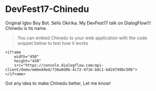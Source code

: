 # DevFest17-Chinedu
Original Igbo Boy Bot. Sells Okirika. My DevFest17 talk on DialogFlow!!! Chinedu is its name.


> You can embed Chinedu to your web application with the code snippet below to test how it works

```
<iframe
    width="450"
    height="430"
    src="https://console.dialogflow.com/api-client/demo/embedded/736a0d9b-4c72-4716-b8c1-bd24749bc50b">
</iframe>
```

Got any idea to make Chinedu better, Let me know!
